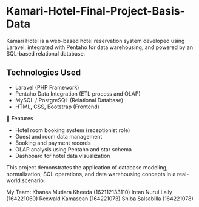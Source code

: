 # Kamari-Hotel-Final-Project-Basis-Data

Kamari Hotel is a web-based hotel reservation system developed using Laravel, integrated with Pentaho for data warehousing, and powered by an SQL-based relational database.

## Technologies Used
- Laravel (PHP Framework)
- Pentaho Data Integration (ETL process and OLAP)
- MySQL / PostgreSQL (Relational Database)
- HTML, CSS, Bootstrap (Frontend)

📌 Features
- Hotel room booking system (receptionist role)
- Guest and room data management
- Booking and payment records
- OLAP analysis using Pentaho and star schema
- Dashboard for hotel data visualization

This project demonstrates the application of database modeling, normalization, SQL operations, and data warehousing concepts in a real-world scenario.

My Team: 
Khansa Mutiara Kheeda (162112133110)
Intan Nurul Laily (164221060)
Rexwald Kamasean (164221073)
Shiba Salsabilla (164221078)

